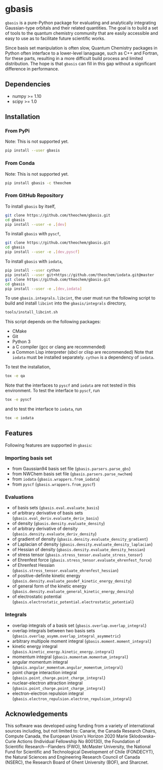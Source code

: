 # gbasis
`gbasis` is a pure-Python package for evaluating and analytically integrating Gaussian-type orbitals
and their related quantities. The goal is to build a set of tools to the quantum chemistry community
that are easily accessible and easy to use as to facilitate future scientific works.

Since basis set manipulation is often slow, Quantum Chemistry packages in Python often interface to
a lower-level lanaguage, such as C++ and Fortran, for these parts, resulting in a more difficult
build process and limited distribution. The hope is that `gbasis` can fill in this gap without a
significant difference in performance.

## Dependencies
- numpy >= 1.10
- scipy >= 1.0

## Installation
### From PyPi
Note: This is not supported yet.
```bash
pip install --user gbasis
```

### From Conda
Note: This is not supported yet.
```bash
pip install gbasis -c theochem
```

### From GitHub Repository
To install `gbasis` by itself,
```bash
git clone https://github.com/theochem/gbasis.git
cd gbasis
pip install --user -e .[dev]
```
To install `gbasis` with `pyscf`,
```bash
git clone https://github.com/theochem/gbasis.git
cd gbasis
pip install --user -e .[dev,pyscf]
```
To install `gbasis` with `iodata`,
```bash
pip install --user cython
pip install --user git+https://github.com/theochem/iodata.git@master
git clone https://github.com/theochem/gbasis.git
cd gbasis
pip install --user -e .[dev,iodata]
```
To use `gbasis.integrals.libcint`, the user must run the following script to build
and install `libcint` into the `gbasis/integrals` directory,
```bash
tools/install_libcint.sh
```
This script depends on the following packages:
* CMake
* Git
* Python 3
* a C compiler (gcc or clang are recommended)
* a Common Lisp interpreter (sbcl or clisp are recommended)
Note that `iodata` must be installed separately. `cython` is a dependency of `iodata`.

To test the installation,
```bash
tox -e qa
```
Note that the interfaces to `pyscf` and `iodata` are not tested in this environment. To test the
interface to `pyscf`, run
```bash
tox -e pyscf
```
and to test the interface to `iodata`, run
```bash
tox -e iodata
```

## Features
Following features are supported in `gbasis`:

### Importing basis set
- from Gaussian94 basis set file (`gbasis.parsers.parse_gbs`)
- from NWChem basis set file (`gbasis.parsers.parse_nwchem`)
- from `iodata` (`gbasis.wrappers.from_iodata`)
- from `pyscf` (`gbasis.wrappers.from_pyscf`)

### Evaluations
- of basis sets (`gbasis.eval.evaluate_basis`)
- of arbitrary derivative of basis sets (`gbasis.eval_deriv.evaluate_deriv_basis`)
- of density (`gbasis.density.evaluate_density`)
- of arbitrary derivative of density (`gbasis.density.evaluate_deriv_density`)
- of gradient of density (`gbasis.density.evaluate_density_gradient`)
- of Laplacian of density (`gbasis.density.evaluate_density_laplacian`)
- of Hessian of density (`gbasis.density.evaluate_density_hessian`)
- of stress tensor (`gbasis.stress_tensor.evaluate_stress_tensor`)
- of Ehrenfest force (`gbasis.stress_tensor.evaluate_ehrenfest_force`)
- of Ehrenfest Hessian (`gbasis.stress_tensor.evaluate_ehrenfest_hessian`)
- of positive-definite kinetic energy (`gbasis.density.evaluate_posdef_kinetic_energy_density`)
- of general form of the kinetic energy (`gbasis.density.evaluate_general_kinetic_energy_density`)
- of electrostatic potential (`gbasis.electrostatic_potential.electrostatic_potential`)

### Integrals
- overlap integrals of a basis set (`gbasis.overlap.overlap_integral`)
- overlap integrals between two basis sets (`gbasis.overlap_asymm.overlap_integral_asymmetric`)
- arbitrary multipole moment integral (`gbasis.moment.moment_integral`)
- kinetic energy integral (`gbasis.kinetic_energy.kinetic_energy.integral`)
- momentum integral (`gbasis.momentum.momentum_integral`)
- angular momentum integral (`gbasis.angular_momentum.angular_momentum_integral`)
- point charge interaction integral (`gbasis.point_charge.point_charge_integral`)
- nuclear-electron attraction integral (`gbasis.point_charge.point_charge_integral`)
- electron-electron repulsion integral (`gbasis.electron_repulsion.electron_repulsion_integral`)

## Acknowledgements
This software was developed using funding from a variety of international sources including, but not
limited to: Canarie, the Canada Research Chairs, Compute Canada, the European Union's Horizon 2020
Marie Sklodowska-Curie Actions (Individual Fellowship No 800130), the Foundation of Scientific
Research--Flanders (FWO), McMaster University, the National Fund for Scientific and Technological
Development of Chile (FONDECYT), the Natural Sciences and Engineering Research Council of Canada
(NSERC), the Research Board of Ghent University (BOF), and Sharcnet.
